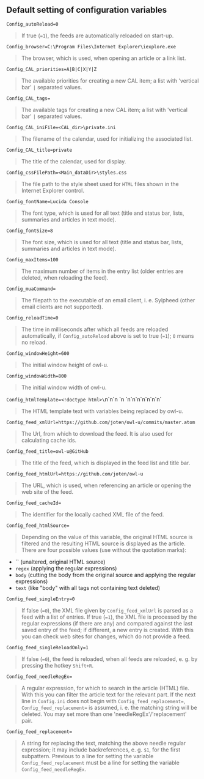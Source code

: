 ## Default setting of configuration variables

`Config_autoReload=0`
> If true (`=1`), the feeds are automatically reloaded on start-up.

`Config_browser=C:\Program Files\Internet Explorer\iexplore.exe`
> The browser, which is used, when opening an article or a link list.

`Config_CAL_priorities=A|B|C|X|Y|Z`
> The available priorities for creating a new CAL item; a list with 'vertical
bar' `|` separated values.

`Config_CAL_tags=`
> The available tags for creating a new CAL item; a list with 'vertical bar'
`|` separated values.

`Config_CAL_iniFile=<CAL_dir>\private.ini`
> The filename of the calendar, used for initializing the associated list.

`Config_CAL_title=private`
> The title of the calendar, used for display.

`Config_cssFilePath=<Main_dataDir>\styles.css`
> The file path to the style sheet used for `HTML` files shown in the Internet
Explorer control.

`Config_fontName=Lucida Console`
> The font type, which is used for all text (title and status bar, lists,
summaries and articles in text mode).

`Config_fontSize=8`
> The font size, which is used for all text (title and status bar, lists,
summaries and articles in text mode).

`Config_maxItems=100`
> The maximum number of items in the entry list (older entries are deleted,
when reloading the feed).

`Config_muaCommand=`
> The filepath to the executable of an email client, i. e. Sylpheed (other
email clients are not supported).

`Config_reloadTime=0`
> The time in milliseconds after which all feeds are reloaded automatically, if
`Config_autoReload` above is set to true (`=1`); `0` means no reload.

`Config_windowHeight=600`
> The initial window height of owl-u.

`Config_windowWidth=800`
> The initial window width of owl-u.

`Config_htmlTemplate=<!doctype html>\`n<html lang="en">\`n<head>\`n  <meta charset="<!-- charset -->">\`n  <link rel="stylesheet" href="./styles.css">\`n</head>\`n<body>\`n\`n<!-- body -->\`n</body>\`n</html>\`n`
> The HTML template text with variables being replaced by owl-u.

`Config_feed_xmlUrl=https://github.com/joten/owl-u/commits/master.atom`
> The Url, from which to download the feed. It is also used for calculating
cache ids.

`Config_feed_title=owl-u@GitHub`
> The title of the feed, which is displayed in the feed list and title bar.

`Config_feed_htmlUrl=https://github.com/joten/owl-u`
> The URL, which is used, when referencing an article or opening the web site
of the feed.

`Config_feed_cacheId=`
> The identifier for the locally cached XML file of the feed.

`Config_feed_htmlSource=`
> Depending on the value of this variable, the original HTML source is filtered
and the resulting HTML source is displayed as the article. There are four
possible values (use without the quotation marks):
  + `` (unaltered, original HTML source)
  + `regex` (applying the regular expressions)
  + `body` (cutting the body from the original source and applying the regular
  expressions)
  + `text` (like "body" with all tags not containing text deleted)

`Config_feed_singleEntry=0`
> If false (`=0`), the XML file given by `Config_feed_xmlUrl` is parsed as a
feed with a list of entries. If true (`=1`), the XML file is processed by the
regular expressions (if there are any) and compared against the last saved
entry of the feed; if different, a new entry is created. With this you can
check web sites for changes, which do not provide a feed.

`Config_feed_singleReloadOnly=1`
> If false (`=0`), the feed is reloaded, when all feeds are reloaded, e. g. by
pressing the hotkey `Shift+R`.

`Config_feed_needleRegEx=`
> A regular expression, for which to search in the article (HTML) file. With
this you can filter the article text for the relevant part. If the next line in
`Config.ini` does not begin with `Config_feed_replacement=`,
`Config_feed_replacement=` is assumed, i. e. the matching string will be
deleted. You may set more than one 'needleRegEx'/'replacement' pair.

`Config_feed_replacement=`
> A string for replacing the text, matching the above needle regular
expression; it may include backreferences, e. g. `$1`, for the first
subpattern. Previous to a line for setting the variable
`Config_feed_replacement` must be a line for setting the variable
`Config_feed_needleRegEx`.

